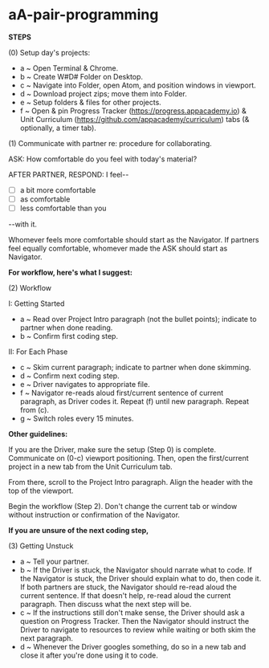 # aA-pair-programming

__STEPS__

(0) Setup day's projects:
* a ~ Open Terminal & Chrome.
* b ~ Create W#D# Folder on Desktop.
* c ~ Navigate into Folder, open Atom, and position windows in viewport.
* d ~ Download project zips; move them into Folder.
* e ~ Setup folders & files for other projects.
* f ~ Open & pin Progress Tracker (https://progress.appacademy.io) &
    Unit Curriculum (https://github.com/appacademy/curriculum) tabs (&
    optionally, a timer tab).

(1) Communicate with partner re: procedure for collaborating.

ASK: How comfortable do you feel with today's material?

AFTER PARTNER, RESPOND: I feel-- 
  - [ ] a bit more comfortable 
  - [ ] as comfortable
  - [ ] less comfortable than you
  
 --with it.

Whomever feels more comfortable should start as the Navigator.
If partners feel equally comfortable, whomever made the ASK should start as Navigator.

__For workflow, here's what I suggest:__

(2) Workflow

  I: Getting Started
  * a ~ Read over Project Intro paragraph (not the bullet points);
          indicate to partner when done reading.
  * b ~ Confirm first coding step.
  
  II: For Each Phase
  * c ~ Skim current paragraph; indicate to partner when done skimming.
  * d ~ Confirm next coding step.
  * e ~ Driver navigates to appropriate file.
  * f ~ Navigator re-reads aloud first/current sentence of current paragraph,
          as Driver codes it.
        Repeat (f) until new paragraph.
        Repeat from (c).
  * g ~ Switch roles every 15 minutes.

__Other guidelines:__

If you are the Driver, make sure the setup (Step 0) is complete.
Communicate on (0-c) viewport positioning.
Then, open the first/current project in a new tab from the Unit Curriculum tab.

From there, scroll to the Project Intro paragraph.
Align the header with the top of the viewport.

Begin the workflow (Step 2). Don't change the current tab or window without
instruction or confirmation of the Navigator.

__If you are unsure of the next coding step,__

(3) Getting Unstuck
  * a ~ Tell your partner.
  * b ~ If the Driver is stuck, the Navigator should narrate what to code.
        If the Navigator is stuck, the Driver should explain what to do, then
          code it.
        If both partners are stuck, the Navigator should re-read aloud the
          current sentence. If that doesn't help, re-read aloud the current
          paragraph. Then discuss what the next step will be.
  * c ~ If the instructions still don't make sense, the Driver should ask a
          question on Progress Tracker. Then the Navigator should instruct the
          Driver to navigate to resources to review while waiting or both skim
          the next paragraph.
  * d ~ Whenever the Driver googles something, do so in a new tab and close it
          after you're done using it to code.
